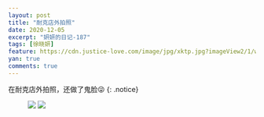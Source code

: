 ```yaml
---
layout: post
title: "耐克店外拍照"
date: 2020-12-05
excerpt: "妍妍的日记-187"
tags: [徐晓妍]
feature: https://cdn.justice-love.com/image/jpg/xktp.jpg?imageView2/1/w/1200/h/500
yan: true
comments: true
---
```

在耐克店外拍照，还做了鬼脸😜
{: .notice}
<figure>
    <img src="{{ site.staticUrl }}/yanyan/image/naikedianwaipaizhao1.jpg?imageMogr2/auto-orient" />
    <img src="{{ site.staticUrl }}/yanyan/image/naikedianwaipaizhao0.jpg?imageMogr2/auto-orient" />
</figure>
